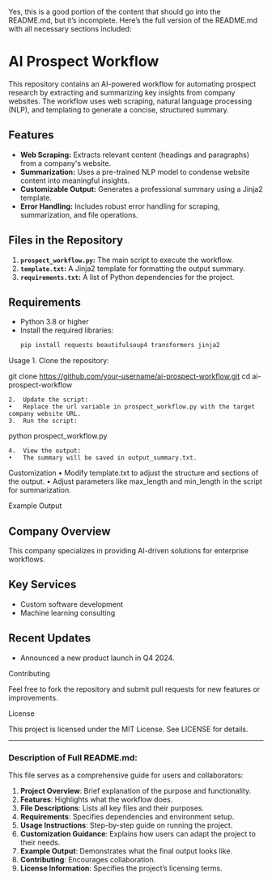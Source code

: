 Yes, this is a good portion of the content that should go into the README.md, but it’s incomplete. Here’s the full version of the README.md with all necessary sections included:

# AI Prospect Workflow

This repository contains an AI-powered workflow for automating prospect research by extracting and summarizing key insights from company websites. The workflow uses web scraping, natural language processing (NLP), and templating to generate a concise, structured summary.

## Features
- **Web Scraping:** Extracts relevant content (headings and paragraphs) from a company's website.
- **Summarization:** Uses a pre-trained NLP model to condense website content into meaningful insights.
- **Customizable Output:** Generates a professional summary using a Jinja2 template.
- **Error Handling:** Includes robust error handling for scraping, summarization, and file operations.

## Files in the Repository
1. **`prospect_workflow.py`:** The main script to execute the workflow.
2. **`template.txt`:** A Jinja2 template for formatting the output summary.
3. **`requirements.txt`:** A list of Python dependencies for the project.

## Requirements
- Python 3.8 or higher
- Install the required libraries:
  ```bash
  pip install requests beautifulsoup4 transformers jinja2

Usage
	1.	Clone the repository:

git clone https://github.com/your-username/ai-prospect-workflow.git
cd ai-prospect-workflow


	2.	Update the script:
	•	Replace the url variable in prospect_workflow.py with the target company website URL.
	3.	Run the script:

python prospect_workflow.py


	4.	View the output:
	•	The summary will be saved in output_summary.txt.

Customization
	•	Modify template.txt to adjust the structure and sections of the output.
	•	Adjust parameters like max_length and min_length in the script for summarization.

Example Output

## Company Overview
This company specializes in providing AI-driven solutions for enterprise workflows.

## Key Services
- Custom software development
- Machine learning consulting

## Recent Updates
- Announced a new product launch in Q4 2024.

Contributing

Feel free to fork the repository and submit pull requests for new features or improvements.

License

This project is licensed under the MIT License. See LICENSE for details.

---

### **Description of Full README.md:**
This file serves as a comprehensive guide for users and collaborators:
1. **Project Overview**: Brief explanation of the purpose and functionality.
2. **Features**: Highlights what the workflow does.
3. **File Descriptions**: Lists all key files and their purposes.
4. **Requirements**: Specifies dependencies and environment setup.
5. **Usage Instructions**: Step-by-step guide on running the project.
6. **Customization Guidance**: Explains how users can adapt the project to their needs.
7. **Example Output**: Demonstrates what the final output looks like.
8. **Contributing**: Encourages collaboration.
9. **License Information**: Specifies the project’s licensing terms.
